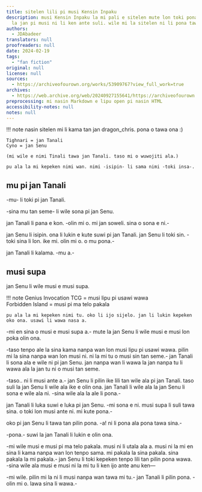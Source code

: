 ```yaml
---
title: sitelen lili pi musi Kensin Inpaku
description: musi Kensin Inpaku la mi pali e sitelen mute lon toki pona. sitelen mi
  la jan pi musi ni li ken ante suli. wile mi la sitelen ni li pona tawa sina :)
authors:
  - JDAbadeer
translators: null
proofreaders: null
date: 2024-02-19
tags:
  - "fan fiction"
original: null
license: null
sources:
  - https://archiveofourown.org/works/53909767?view_full_work=true
archives:
  - https://web.archive.org/web/20240927155641/https://archiveofourown.org/works/53909767?view_full_work=true
preprocessing: mi nasin Markdown e lipu open pi nasin HTML
accessibility-notes: null
notes: null
---
```


!!! note
nasin sitelen mi li kama tan jan dragon_chris. pona o tawa ona :)

    Tighnari = jan Tanali
    Cyno = jan Senu

    (mi wile e nimi Tinali tawa jan Tanali. taso mi o wuwojiti ala.)

    pu ala la mi kepeken nimi wan. nimi -isipin- li sama nimi -toki insa-.

## mu pi jan Tanali

-mu- li toki pi jan Tanali.

-sina mu tan seme- li wile sona pi jan Senu.

jan Tanali li pana e kon. -olin mi o. mi jan soweli. sina o sona e ni.-

jan Senu li isipin. ona li lukin e kute suwi pi jan Tanali. jan Senu li toki sin. -toki sina li lon. ike mi. olin mi o. o mu pona.-

jan Tanali li kalama. -mu a.-

## musi supa

jan Senu li wile musi e musi supa.

!!! note
Genius Invocation TCG = musi lipu pi usawi wawa  
 Forbidden Island = musi pi ma telo pakala

    pu ala la mi kepeken nimi tu. oko li ijo sijelo. jan li lukin kepeken oko ona. usawi li wawa nasa a.

-mi en sina o musi e musi supa a.- mute la jan Senu li wile musi e musi lon poka olin ona.

-taso tenpo ale la sina kama nanpa wan lon musi lipu pi usawi wawa. pilin mi la sina nanpa wan lon musi ni. ni la mi tu o musi sin tan seme.- jan Tanali li sona ala e wile ni pi jan Senu. jan nanpa wan li wawa la jan nanpa tu li wawa ala la jan tu ni o musi tan seme.

-taso.. ni li musi ante a.- jan Senu li pilin ike lili tan wile ala pi jan Tanali. taso suli la jan Senu li wile ala ike e olin ona. jan Tanali li wile ala la jan Senu li sona e wile ala ni. -sina wile ala la ale li pona.-

jan Tanali li luka suwi e luka pi jan Senu. -mi sona e ni. musi supa li suli tawa sina. o toki lon musi ante ni. mi kute pona.-

oko pi jan Senu li tawa tan pilin pona. -a! ni li pona ala pona tawa sina.-

-pona.- suwi la jan Tanali li lukin e olin ona.

-mi wile musi e musi pi ma telo pakala. musi ni li utala ala a. musi ni la mi en sina li kama nanpa wan lon tenpo sama. mi pakala la sina pakala. sina pakala la mi pakala.- jan Senu li toki kepeken tenpo lili tan pilin pona wawa. -sina wile ala musi e musi ni la mi tu li ken ijo ante anu ken—

-mi wile. pilin mi la ni li musi nanpa wan tawa mi tu.- jan Tanali li pilin pona. -olin mi o. lawa sina li wawa.-
